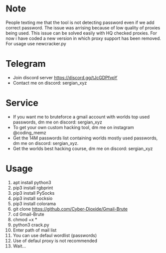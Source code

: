 # Note
People texting me that the tool is not detecting password even if we add correct password. The issue was arrising because of low quality of proxies being used. This issue can be solved easily with HQ checked proxies. 
For now i have coded a new version in which proxy support has been removed. For usage use newcracker.py

# Telegram
* Join discord server https://discord.gg/tJcGDPfvpY
* Contact me on discord: sergian_xyz

# Service
* If you want me to bruteforce a gmail account with worlds top used passwords, dm me on discord: sergian_xyz
* To get your own custom hacking tool, dm me on instagram @coding_memz
* Get the 14M passwords list containing worlds mostly used passwords, dm me on discord: sergian_xyz.
* Get the worlds best hacking course, dm me on discord: sergian_xyz
# Usage
1. apt install python3
2. pip3 install rgbprint
3. pip3 install PySocks
4. pip3 install socksio
5. pip3 install colorama
6. git clone https://github.com/Cyber-Dioxide/Gmail-Brute
7. cd Gmail-Brute
8. chmod +x *
9. python3 crack.py
10. Enter path of mail list
11. You can use defaul wordlist (passwords)
12. Use of defaul proxy is not recommended
13. Wait...